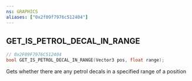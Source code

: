 ```yaml
---
ns: GRAPHICS
aliases: ["0x2f09f7976c512404"]
---
```

## GET_IS_PETROL_DECAL_IN_RANGE

```c
// 0x2F09F7976C512404
bool GET_IS_PETROL_DECAL_IN_RANGE(Vector3 pos, float range);
```

Gets whether there are any petrol decals in a specified range of a position

